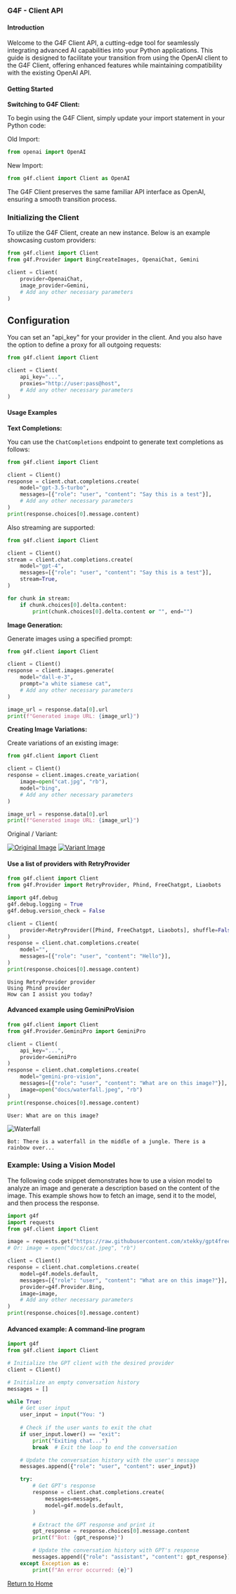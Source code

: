 
### G4F - Client API

#### Introduction

Welcome to the G4F Client API, a cutting-edge tool for seamlessly integrating advanced AI capabilities into your Python applications. This guide is designed to facilitate your transition from using the OpenAI client to the G4F Client, offering enhanced features while maintaining compatibility with the existing OpenAI API.

#### Getting Started

**Switching to G4F Client:**

To begin using the G4F Client, simply update your import statement in your Python code:

Old Import:
```python
from openai import OpenAI
```

New Import:
```python
from g4f.client import Client as OpenAI
```

The G4F Client preserves the same familiar API interface as OpenAI, ensuring a smooth transition process.

### Initializing the Client

To utilize the G4F Client, create an new instance. Below is an example showcasing custom providers:

```python
from g4f.client import Client
from g4f.Provider import BingCreateImages, OpenaiChat, Gemini

client = Client(
    provider=OpenaiChat,
    image_provider=Gemini,
    # Add any other necessary parameters
)
```

## Configuration

You can set an "api_key" for your provider in the client.
And you also have the option to define a proxy for all outgoing requests:

```python
from g4f.client import Client

client = Client(
    api_key="...",
    proxies="http://user:pass@host",
    # Add any other necessary parameters
)
```

#### Usage Examples

**Text Completions:**

You can use the `ChatCompletions` endpoint to generate text completions as follows:

```python
from g4f.client import Client

client = Client()
response = client.chat.completions.create(
    model="gpt-3.5-turbo",
    messages=[{"role": "user", "content": "Say this is a test"}],
    # Add any other necessary parameters
)
print(response.choices[0].message.content)
```

Also streaming are supported:

```python
from g4f.client import Client

client = Client()
stream = client.chat.completions.create(
    model="gpt-4",
    messages=[{"role": "user", "content": "Say this is a test"}],
    stream=True,
)

for chunk in stream:
    if chunk.choices[0].delta.content:
        print(chunk.choices[0].delta.content or "", end="")
```

**Image Generation:**

Generate images using a specified prompt:

```python
from g4f.client import Client

client = Client()
response = client.images.generate(
    model="dall-e-3",
    prompt="a white siamese cat",
    # Add any other necessary parameters
)

image_url = response.data[0].url
print(f"Generated image URL: {image_url}")
```

**Creating Image Variations:**

Create variations of an existing image:

```python
from g4f.client import Client

client = Client()
response = client.images.create_variation(
    image=open("cat.jpg", "rb"),
    model="bing",
    # Add any other necessary parameters
)

image_url = response.data[0].url
print(f"Generated image URL: {image_url}")
```
Original / Variant:

[![Original Image](/docs/cat.jpeg)](/docs/client.md) [![Variant Image](/docs/cat.webp)](/docs/client.md)

#### Use a list of providers with RetryProvider

```python
from g4f.client import Client
from g4f.Provider import RetryProvider, Phind, FreeChatgpt, Liaobots

import g4f.debug
g4f.debug.logging = True
g4f.debug.version_check = False

client = Client(
    provider=RetryProvider([Phind, FreeChatgpt, Liaobots], shuffle=False)
)
response = client.chat.completions.create(
    model="",
    messages=[{"role": "user", "content": "Hello"}],
)
print(response.choices[0].message.content)
```

```
Using RetryProvider provider
Using Phind provider
How can I assist you today?
```

#### Advanced example using GeminiProVision

```python
from g4f.client import Client
from g4f.Provider.GeminiPro import GeminiPro

client = Client(
    api_key="...",
    provider=GeminiPro
)
response = client.chat.completions.create(
    model="gemini-pro-vision",
    messages=[{"role": "user", "content": "What are on this image?"}],
    image=open("docs/waterfall.jpeg", "rb")
)
print(response.choices[0].message.content)
```

```
User: What are on this image?
```

![Waterfall](/docs/waterfall.jpeg)
```
Bot: There is a waterfall in the middle of a jungle. There is a rainbow over...
```

### Example: Using a Vision Model
The following code snippet demonstrates how to use a vision model to analyze an image and generate a description based on the content of the image. This example shows how to fetch an image, send it to the model, and then process the response.

```python
import g4f
import requests
from g4f.client import Client

image = requests.get("https://raw.githubusercontent.com/xtekky/gpt4free/refs/heads/main/docs/cat.jpeg", stream=True).raw
# Or: image = open("docs/cat.jpeg", "rb")

client = Client()
response = client.chat.completions.create(
    model=g4f.models.default,
    messages=[{"role": "user", "content": "What are on this image?"}],
    provider=g4f.Provider.Bing,
    image=image,
    # Add any other necessary parameters
)
print(response.choices[0].message.content)
```

#### Advanced example: A command-line program
```python
import g4f
from g4f.client import Client

# Initialize the GPT client with the desired provider
client = Client()

# Initialize an empty conversation history
messages = []

while True:
    # Get user input
    user_input = input("You: ")
    
    # Check if the user wants to exit the chat
    if user_input.lower() == "exit":
        print("Exiting chat...")
        break  # Exit the loop to end the conversation

    # Update the conversation history with the user's message
    messages.append({"role": "user", "content": user_input})

    try:
        # Get GPT's response
        response = client.chat.completions.create(
            messages=messages,
            model=g4f.models.default,
        )

        # Extract the GPT response and print it
        gpt_response = response.choices[0].message.content
        print(f"Bot: {gpt_response}")

        # Update the conversation history with GPT's response
        messages.append({"role": "assistant", "content": gpt_response})
    except Exception as e:
        print(f"An error occurred: {e}")
```

[Return to Home](/)
